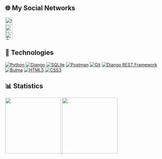 ## 🌐 My Social Networks

<a href="https://www.instagram.com/anthony.sm_/">
  <img 
    src="https://img.shields.io/badge/Instagram-1A1B27?style=flat-square&logo=instagram&logoColor=70A4FC" 
    alt="Instagram" 
    height="24" />
</a>
<br />
<a href="https://www.linkedin.com/in/anthonydsmartins/">
  <img 
    src="https://img.shields.io/badge/LinkedIn-1A1B27?style=flat-square&logo=linkedin&logoColor=70A4FC" 
    alt="LinkedIn" 
    height="24" />
</a>
<br />
<a href="mailto:santosmsrtins015@gmail.com">
  <img 
    src="https://img.shields.io/badge/Gmail-1A1B27?style=flat-square&logo=gmail&logoColor=70A4FC" 
    alt="Gmail" 
    height="24" />
</a>


## 🚀 Technologies
[![Python](https://img.shields.io/badge/Python-FFD43B?style=for-the-badge&logo=python&logoColor=blue)](https://www.python.org)
[![Django](https://img.shields.io/badge/Django-092E20?style=for-the-badge&logo=django&logoColor=green)](https://www.djangoproject.com/)
[![SQLite](https://img.shields.io/badge/SQLite-003B57?style=for-the-badge&logo=sqlite&logoColor=white)](https://www.sqlite.org/)
[![Postman](https://img.shields.io/badge/Postman-FF6C37?style=for-the-badge&logo=postman&logoColor=white)](https://www.postman.com/)
[![Git](https://img.shields.io/badge/Git-F05032?style=for-the-badge&logo=git&logoColor=white)](https://git-scm.com/)
[![Django REST Framework](https://img.shields.io/badge/Django_REST_Framework-ccfcd7?style=for-the-badge&logo=django&logoColor=green)](https://www.django-rest-framework.org/)
[![Bulma](https://img.shields.io/badge/Bulma-00D1B2?style=for-the-badge&logo=bulma&logoColor=white)](https://bulma.io/)
[![HTML5](https://img.shields.io/badge/HTML5-E34F26?style=for-the-badge&logo=html5&logoColor=white)](https://developer.mozilla.org/en-US/docs/Web/HTML)
[![CSS3](https://img.shields.io/badge/CSS3-1572B6?style=for-the-badge&logo=css3&logoColor=white)](https://developer.mozilla.org/en-US/docs/Web/CSS)


## 📊 Statistics

<div>
  <a href="https://github.com/anthonyysm">
    <img height="180" src="https://github-readme-stats.vercel.app/api?username=anthonyysm&show_icons=true&theme=radical" />
  </a>
  <a href="https://github.com/anthonyysm">
    <img height="180" src="https://github-readme-stats.vercel.app/api/top-langs/?username=anthonyysm&layout=compact&theme=radical" />
  </a>
</div>
